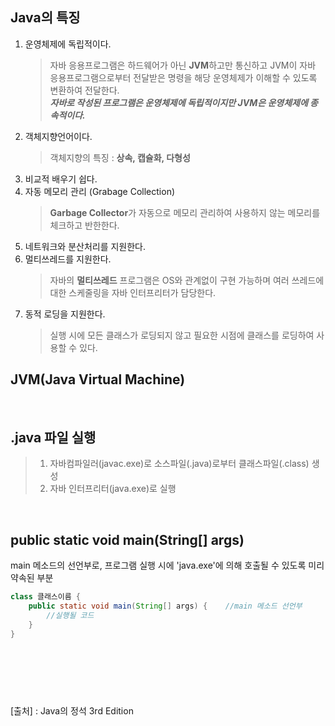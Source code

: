 <!-- ## 1. 자바 (Java Programming Language) -->
## Java의 특징
1. 운영체제에 독립적이다.
    > 자바 응용프로그램은 하드웨어가 아닌 **JVM**하고만 통신하고 JVM이 자바 응용프로그램으로부터 전달받은 명령을 해당 운영체제가 이해할 수 있도록 변환하여 전달한다.  
    **_자바로 작성된 프로그램은 운영체제에 독립적이지만 JVM은 운영체제에 종속적이다._**
2. 객체지향언어이다.
    > 객체지향의 특징 : **상속, 캡슐화, 다형성**
3. 비교적 배우기 쉽다.
4. 자동 메모리 관리 (Grabage Collection)
    > **Garbage Collector**가 자동으로 메모리 관리하여 사용하지 않는 메모리를 체크하고 반한한다.
5. 네트워크와 분산처리를 지원한다.
6. 멀티쓰레드를 지원한다.
    > 자바의 **멀티쓰레드** 프로그램은 OS와 관계없이 구현 가능하며 여러 쓰레드에 대한 스케줄링을 자바 인터프리터가 담당한다.
7. 동적 로딩을 지원한다.
    > 실행 시에 모든 클래스가 로딩되지 않고 필요한 시점에 클래스를 로딩하여 사용할 수 있다. 


## JVM(Java Virtual Machine)
<br>  


## .java 파일 실행
> 1. 자바컴파일러(javac.exe)로 소스파일(.java)로부터 클래스파일(.class) 생성
> 2. 자바 인터프리터(java.exe)로 실행

<br>


## public static void main(String[] args)
main 메소드의 선언부로, 프로그램 실행 시에 'java.exe'에 의해 호출될 수 있도록 미리 약속된 부분
```java
class 클래스이름 {
    public static void main(String[] args) {    //main 메소드 선언부
        //실행될 코드
    }
}
```

<br><br><br>
#
[출처] : Java의 정석 3rd Edition